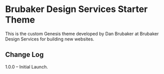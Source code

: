 # Brubaker Design Services Starter Theme

This is the custom Genesis theme developed by Dan Brubaker at Brubaker Design Services for building new websites.

## Change Log

1.0.0 – Initial Launch.
